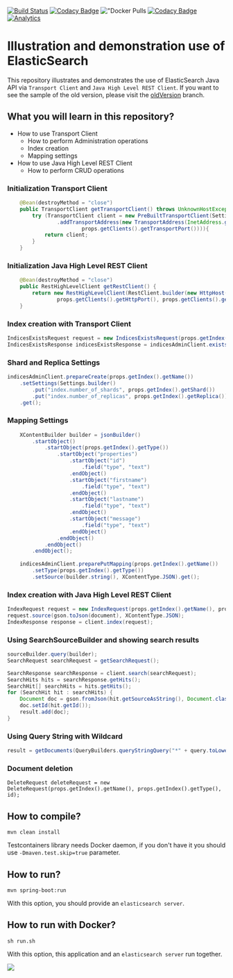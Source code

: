 [![Build Status](https://travis-ci.org/hakdogan/ElasticSearch.svg?branch=master)](https://travis-ci.org/hakdogan/ElasticSearch)
[![Codacy Badge](https://api.codacy.com/project/badge/Grade/0da01a34f91c4120aafbef85506b08d9)](https://www.codacy.com/app/hakdogan/ElasticSearch?utm_source=github.com&amp;utm_medium=referral&amp;utm_content=hakdogan/ElasticSearch&amp;utm_campaign=Badge_Grade)
!["Docker Pulls](https://img.shields.io/docker/pulls/hakdogan/elasticsearch.svg)
[![Codacy Badge](https://api.codacy.com/project/badge/Coverage/0da01a34f91c4120aafbef85506b08d9)](https://www.codacy.com/app/hakdogan/ElasticSearch?utm_source=github.com&utm_medium=referral&utm_content=hakdogan/ElasticSearch&utm_campaign=Badge_Coverage)
[![Analytics](https://ga-beacon.appspot.com/UA-110069051-1/ElasticSearch/readme)](https://github.com/igrigorik/ga-beacon)

Illustration and demonstration use of ElasticSearch
===================================================

This repository illustrates and demonstrates the use of ElasticSearch Java API via `Transport Client` and `Java High Level REST Client`. If you want to see the sample of the old version, please visit the [oldVersion](https://github.com/hakdogan/ElasticSearch/tree/oldVersion) branch.

## What you will learn in this repository?

* How to use Transport Client
  * How to perform Administration operations
  * Index creation
  * Mapping settings
* How to use Java High Level REST Client
  * How to perform CRUD operations

### Initialization Transport Client
```java
    @Bean(destroyMethod = "close")
    public TransportClient getTransportClient() throws UnknownHostException {
        try (TransportClient client = new PreBuiltTransportClient(Settings.EMPTY)
                .addTransportAddress(new TransportAddress(InetAddress.getByName(props.getClients().getHostname()),
                        props.getClients().getTransportPort()))){
            return client;
        }
    }
```

### Initialization Java High Level REST Client
```java
    @Bean(destroyMethod = "close")
    public RestHighLevelClient getRestClient() {
        return new RestHighLevelClient(RestClient.builder(new HttpHost(props.getClients().getHostname(),
                props.getClients().getHttpPort(), props.getClients().getScheme())));
    }
```

### Index creation with Transport Client
```java
IndicesExistsRequest request = new IndicesExistsRequest(props.getIndex().getName());
IndicesExistsResponse indicesExistsResponse = indicesAdminClient.exists(request).actionGet();
```

### Shard and Replica Settings
```java
indicesAdminClient.prepareCreate(props.getIndex().getName())
    .setSettings(Settings.builder()
        .put("index.number_of_shards", props.getIndex().getShard())
        .put("index.number_of_replicas", props.getIndex().getReplica()))
    .get();
```

### Mapping Settings
```java
    XContentBuilder builder = jsonBuilder()
        .startObject()
            .startObject(props.getIndex().getType())
                .startObject("properties")
                    .startObject("id")
                        .field("type", "text")
                    .endObject()
                    .startObject("firstname")
                        .field("type", "text")
                    .endObject()
                    .startObject("lastname")
                        .field("type", "text")
                    .endObject()
                    .startObject("message")
                        .field("type", "text")
                    .endObject()
                .endObject()
            .endObject()
        .endObject();
        
    indicesAdminClient.preparePutMapping(props.getIndex().getName())
        .setType(props.getIndex().getType())
        .setSource(builder.string(), XContentType.JSON).get();
```

### Index creation with Java High Level REST Client
```java
IndexRequest request = new IndexRequest(props.getIndex().getName(), props.getIndex().getType());
request.source(gson.toJson(document), XContentType.JSON);
IndexResponse response = client.index(request);
```

### Using SearchSourceBuilder and showing search results
```java
sourceBuilder.query(builder);
SearchRequest searchRequest = getSearchRequest();

SearchResponse searchResponse = client.search(searchRequest);
SearchHits hits = searchResponse.getHits();
SearchHit[] searchHits = hits.getHits();
for (SearchHit hit : searchHits) {
    Document doc = gson.fromJson(hit.getSourceAsString(), Document.class);
    doc.setId(hit.getId());
    result.add(doc);
}
```

### Using Query String with Wildcard
```java
result = getDocuments(QueryBuilders.queryStringQuery("*" + query.toLowerCase() + "*"));
```

### Document deletion
```
DeleteRequest deleteRequest = new DeleteRequest(props.getIndex().getName(), props.getIndex().getType(), id);
```

## How to compile?
```
mvn clean install
```
Testcontainers library needs Docker daemon, if you don't have it you should use `-Dmaven.test.skip=true` parameter.

## How to run?
```
mvn spring-boot:run
```

With this option, you should provide an `elasticsearch server`.

## How to run with Docker?
```
sh run.sh
```

With this option, this application and an `elasticsearch server` run together.

![](image/image.gif)